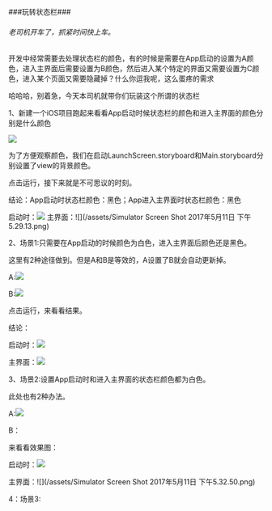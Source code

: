 ###玩转状态栏###



<h6>老司机开车了，抓紧时间快上车。</h6>

<p>开发中经常需要去处理状态栏的颜色，有的时候是需要在App启动的设置为A颜色，进入主界面后需要设置为B颜色，然后进入某个特定的界面又需要设置为C颜色，进入某个页面又需要隐藏掉？什么你逗我呢，这么蛋疼的需求</p>

<p>哈哈哈，别着急，今天本司机就带你们玩装这个所谓的状态栏</p>


1、新建一个iOS项目跑起来看看App启动时候状态栏的颜色和进入主界面的颜色分别是什么颜色

![](/assets/新建工程1.png)

为了方便观察颜色，我们在启动LaunchScreen.storyboard和Main.storyboard分别设置了view的背景颜色。



点击运行，接下来就是不可思议的时刻。


结论：App启动时状态栏颜色：黑色；App进入主界面时状态栏颜色：黑色

启动时：![](/assets/启动界面颜色.png)
主界面：![](/assets/Simulator Screen Shot 2017年5月11日 下午5.29.13.png)


2、场景1:只需要在App启动的时候颜色为白色，进入主界面后颜色还是黑色。

这里有2种途径做到。但是A和B是等效的，A设置了B就会自动更新掉。

A:![](/assets/设置启动时候为白色.png)

B:![](/assets/设置启动状态栏颜色为白色2.png)

点击运行，来看看结果。

结论：

启动时：![](/assets/App启动状态栏颜色为白色.png)

主界面：![](/assets/主机界面颜色.png)

3、场景2:设置App启动时和进入主界面的状态栏颜色都为白色。

此处也有2种办法。

A:![](/assets/设置主界面为白色1.png)

B：


来看看效果图：

启动时：![](/assets/App启动状态栏颜色为白色.png)

主界面：![](/assets/Simulator Screen Shot 2017年5月11日 下午5.32.50.png)


4：场景3:

    